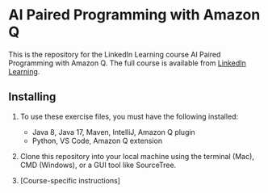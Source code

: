 # AI Paired Programming with Amazon Q
This is the repository for the LinkedIn Learning course AI Paired Programming with Amazon Q. The full course is available from [LinkedIn Learning][lil-course-url].

## Installing
1. To use these exercise files, you must have the following installed:
	- Java 8, Java 17, Maven, IntelliJ, Amazon Q plugin
  	- Python, VS Code, Amazon Q extension
   
2. Clone this repository into your local machine using the terminal (Mac), CMD (Windows), or a GUI tool like SourceTree.
3. [Course-specific instructions]


[0]: # (Replace these placeholder URLs with actual course URLs)

[lil-course-url]: https://www.linkedin.com/learning/
[lil-thumbnail-url]: http://

